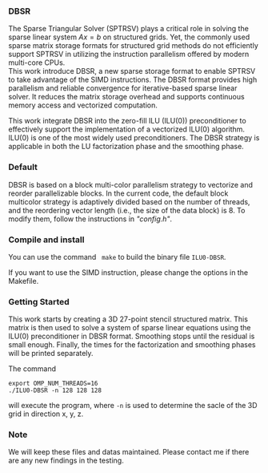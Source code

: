 ### DBSR

The Sparse Triangular Solver (SPTRSV) plays a critical role in solving the sparse linear system $Ax=b$ on structured grids.
Yet, the commonly used sparse matrix storage formats for structured grid methods do not efficiently support SPTRSV in utilizing the instruction parallelism offered by modern multi-core CPUs.  
This work introduce DBSR, a new sparse storage format to enable SPTRSV to take advantage of the SIMD instructions. 
The DBSR format provides high parallelism and reliable convergence for iterative-based sparse linear solver.
It reduces the matrix storage overhead and supports continuous memory access and vectorized computation.

This work integrate DBSR into the zero-fill ILU (ILU(0)) preconditioner to effectively support the implementation of a vectorized ILU(0) algorithm. 
ILU(0) is one of the most widely used preconditioners. The DBSR strategy is applicable in both the LU factorization phase and the smoothing phase.

### Default

DBSR is based on a block multi-color parallelism strategy to vectorize and reorder parallelizable blocks. 
In the current code, the default block multicolor strategy is adaptively divided based on the number of threads, and the reordering vector length (i.e., the size of the data block) is 8. 
To modify them, follow the instructions in *"config.h"*.

### Compile and install

You can use the command `` make`` to build the binary file ``ILU0-DBSR``.

If you want to use the SIMD instruction, please change the options in the Makefile.

### Getting Started

This work starts by creating a 3D 27-point stencil structured matrix. This matrix is then used to solve a system of sparse linear equations using the ILU(0) preconditioner in DBSR format. 
Smoothing stops until the residual is small enough. Finally, the times for the factorization and smoothing phases will be printed separately.

The command 

```
export OMP_NUM_THREADS=16
./ILU0-DBSR -n 128 128 128
```

will execute the program, where `-n` is used to determine the sacle of the 3D grid in direction x, y, z.

### Note

We will keep these files and datas maintained. Please contact me if there are any new findings in the testing.

